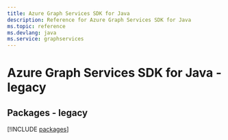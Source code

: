 ```yaml
---
title: Azure Graph Services SDK for Java
description: Reference for Azure Graph Services SDK for Java
ms.topic: reference
ms.devlang: java
ms.service: graphservices
---
```

# Azure Graph Services SDK for Java - legacy
## Packages - legacy
[!INCLUDE [packages](graph-services-index.md)]

